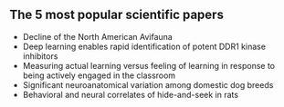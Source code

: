 <h2> The 5 most popular scientific papers </h2>

<ul>

                             

 <li><a target="_blank" href="https://github.com/manjunath5496/Papers-in-Nanotechnology/blob/master/ntech(1).pdf" style="text-decoration:none;">Decline of the North American Avifauna</a></li>

 <li><a target="_blank" href="https://github.com/manjunath5496/Papers-in-Nanotechnology/blob/master/ntech(2).pdf" style="text-decoration:none;">Deep learning enables rapid identification of potent DDR1 kinase inhibitors</a></li>

<li><a target="_blank" href="https://github.com/manjunath5496/Papers-in-Nanotechnology/blob/master/ntech(3).pdf" style="text-decoration:none;">Measuring actual learning versus feeling of learning in response to being actively engaged in the classroom</a></li>
 <li><a target="_blank" href="https://github.com/manjunath5496/Papers-in-Nanotechnology/blob/master/ntech(4).pdf" style="text-decoration:none;">Significant neuroanatomical variation among domestic dog breeds</a></li>                              
<li><a target="_blank" href="https://github.com/manjunath5496/Papers-in-Nanotechnology/blob/master/ntech(5).pdf" style="text-decoration:none;">Behavioral and neural correlates of hide-and-seek in rats</a></li>

  



 </ul>
